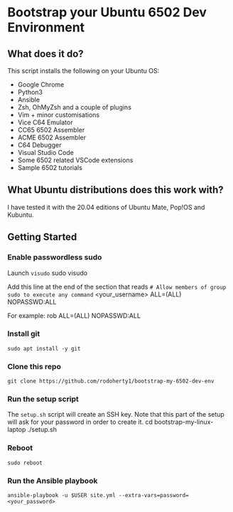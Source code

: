 
# Bootstrap your Ubuntu 6502 Dev Environment

## What does it do?
This script installs the following on your Ubuntu OS:
* Google Chrome
* Python3
* Ansible
* Zsh, OhMyZsh and a couple of plugins
* Vim + minor customisations
* Vice C64 Emulator
* CC65 6502 Assembler
* ACME 6502 Assembler
* C64 Debugger
* Visual Studio Code
* Some 6502 related VSCode extensions
* Sample 6502 tutorials


## What Ubuntu distributions does this work with?
I have tested it with the 20.04 editions of Ubuntu Mate, Pop!OS and Kubuntu.

## Getting Started
### Enable passwordless sudo
Launch `visudo`
    sudo visudo

Add this line at the end of  the section that reads `# Allow members of group sudo to execute any command`
    <your_username>  ALL=(ALL) NOPASSWD:ALL

For example:
    rob  ALL=(ALL) NOPASSWD:ALL

### Install git
    sudo apt install -y git 

### Clone this repo
    git clone https://github.com/rodoherty1/bootstrap-my-6502-dev-env

### Run the setup script
The `setup.sh` script will create an SSH key.  Note that this part of the setup will ask for your password in order to create it.
    cd bootstrap-my-linux-laptop
    ./setup.sh

### Reboot
    sudo reboot

### Run the Ansible playbook
    ansible-playbook -u $USER site.yml --extra-vars=password=<your_password>

